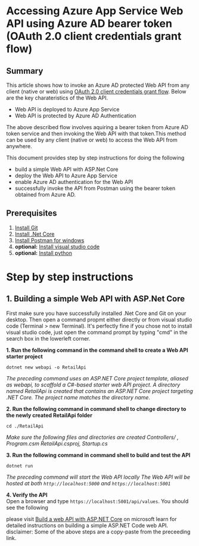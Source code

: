 # Accessing Azure App Service Web API  using Azure AD bearer token (OAuth 2.0 client credentials grant flow)

## Summary
This article shows how to invoke an Azure AD protected Web API from any client (native or web) using [OAuth 2.0 client credentials grant flow](https://docs.microsoft.com/en-us/azure/active-directory/develop/v1-oauth2-client-creds-grant-flow).
Below are the key charateristics of the Web API. 

- Web API is deployed to Azure App Service
- Web API is protected by Azure AD Authentication

The above described flow involves aquiring a bearer token from Azure AD token service and then invoking the Web API with that token.This method can be used by any client (native or web) to access the Web API from anywhere.


This document provides step by step instructions for doing the following

- build a simple Web API with ASP.Net Core
- deploy the Web API to Azure App Service
- enable Azure AD authentication for the Web API
- successfully invoke the API from Postman using the bearer token obtained from Azure AD.


## Prerequisites
1. [Install Git](https://git-scm.com/)
1. [Install .Net Core](https://dotnet.microsoft.com/learn/dotnet/hello-world-tutorial/intro)
1. [Install Postman for windows](https://www.getpostman.com/downloads/)
1. **optional:** [Install visual studio code](https://code.visualstudio.com/Download)
1. **optional:** [Install python](https://www.python.org/downloads/)

# Step by step instructions

## 1. Building a simple Web API with ASP.Net Core

First make sure you have successfully installed .Net Core and Git on your desktop. Then open a command propmt either directly or from visual studio code (Terminal > new Terminal). It's perfectly fine if you chose not to install visual studio code, just open the command prompt by typing "cmd" in the search box in the lowerleft corner. 
 
**1. Run the following command in the command shell to create a Web API starter project**
```msdos
dotnet new webapi -o RetailApi
```
*The preceding command uses an ASP.NET Core project template, aliased as webapi, to scaffold a C#-based starter web API project. A directory named RetailApi is created that contains an ASP.NET Core project targeting .NET Core. The project name matches the directory name.*

**2. Run the following command in command shell to change directory to the newly created RetailApi folder**
```msdos
cd ./RetailApi
```
*Make sure the following files and directories are created Controllers/ , Program.csm RetailApi.csproj, Startup.cs*

**3. Run the following command in command shell to build and test the API**
```msdos
dotnet run
```
*The preceding command will start the Web API locally The Web API will be hosted at both ```http://localhost:5000``` and ```https://localhost:5001```*

**4. Verify the API**  
Open a browser and type ```https://localhost:5001/api/values```. You should see the following


please visit [Build a web API with ASP.NET Core](https://docs.microsoft.com/en-us/learn/modules/build-web-api-net-core/) on microsoft learn for detailed instructions on building a simple ASP.NET Code web API. disclaimer: Some of the above steps are a copy-paste from the preceeding link.

